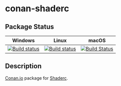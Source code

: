 # conan-shaderc

## Package Status

| Windows | Linux | macOS |
|:-------:|:-----:|:-----:|
|[![Build status](https://ci.appveyor.com/api/projects/status/l3kg3469w4g9utlo/branch/testing%2F2019.0?svg=true)](https://ci.appveyor.com/project/SpaceIm/conan-shaderc)|[![Build status](https://github.com/SpaceIm/conan-shaderc/workflows/.github/workflows/conan.yml/badge.svg?branch=testing%2F2019.0)](https://github.com/SpaceIm/conan-shaderc/actions?query=branch%3Atesting%2F2019.0)|[![Build Status](https://travis-ci.com/SpaceIm/conan-shaderc.svg?branch=testing%2F2019.0)](https://travis-ci.com/SpaceIm/conan-shaderc)|

## Description

[Conan.io](https://conan.io) package for [Shaderc](https://github.com/google/shaderc).
